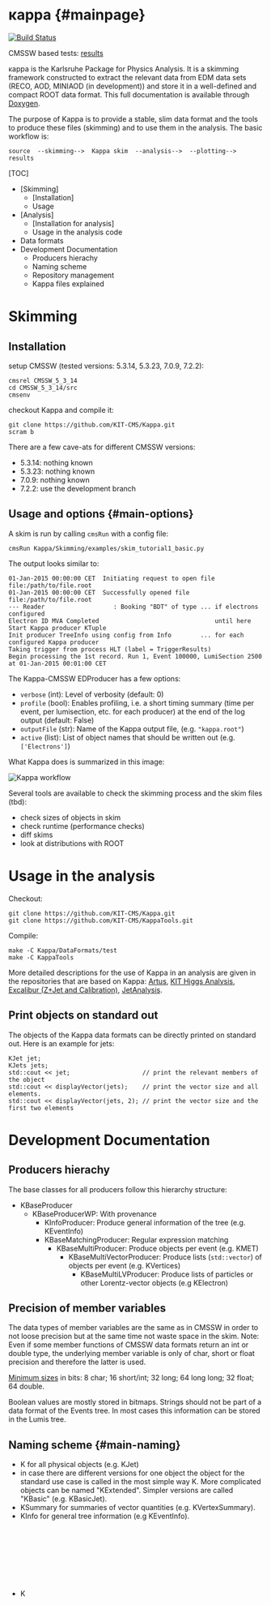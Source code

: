 # κappa {#mainpage}

[![Build Status](https://travis-ci.org/KIT-CMS/Kappa.svg)](https://travis-ci.org/KIT-CMS/Kappa)

CMSSW based tests: [results](http://www-ekp.physik.uni-karlsruhe.de/~fcolombo/kappa/test/current/result.html)

κappa is the Karlsruhe Package for Physics Analysis.
It is a skimming framework constructed to extract the relevant data
from EDM data sets (RECO, AOD, MINIAOD (in development)) and store it in a well-defined
and compact ROOT data format. This full documentation is available through
[Doxygen](http://www-ekp.physik.uni-karlsruhe.de/~fcolombo/kappa/doc "Kappa Doxygen").

The purpose of Kappa is to provide a stable, slim data format and the
tools to produce these files (skimming) and to use them in the analysis.
The basic workflow is:

    source  --skimming-->  Kappa skim  --analysis-->  --plotting-->  results



[TOC]

- [Skimming]
    - [Installation]
    - Usage
- [Analysis]
    - [Installation for analysis]
    - Usage in the analysis code
- Data formats
- Development Documentation
    - Producers hierachy
    - Naming scheme
    - Repository management
    - Kappa files explained

Skimming
========

Installation
------------

setup CMSSW (tested versions: 5.3.14, 5.3.23, 7.0.9, 7.2.2):

    cmsrel CMSSW_5_3_14
    cd CMSSW_5_3_14/src
    cmsenv

checkout Kappa and compile it:

    git clone https://github.com/KIT-CMS/Kappa.git
    scram b


There are a few cave-ats for different CMSSW versions:

- 5.3.14: nothing known
- 5.3.23: nothing known
- 7.0.9: nothing known
- 7.2.2: use the development branch


## Usage and options {#main-options}

A skim is run by calling `cmsRun` with a config file:

    cmsRun Kappa/Skimming/examples/skim_tutorial1_basic.py

The output looks similar to:

    01-Jan-2015 00:00:00 CET  Initiating request to open file file:/path/to/file.root
    01-Jan-2015 00:00:00 CET  Successfully opened file file:/path/to/file.root
    --- Reader                   : Booking "BDT" of type ... if electrons configured
    Electron ID MVA Completed                                until here
    Start Kappa producer KTuple
    Init producer TreeInfo using config from Info        ... for each configured Kappa producer
    Taking trigger from process HLT (label = TriggerResults)
    Begin processing the 1st record. Run 1, Event 100000, LumiSection 2500 at 01-Jan-2015 00:01:00 CET


The Kappa-CMSSW EDProducer has a few options:

- `verbose` (int): Level of verbosity (default: 0)
- `profile` (bool): Enables profiling, i.e. a short timing summary (time per event, per lumisection, etc. for each producer) at the end of the log output (default: False)
- `outputFile` (str): Name of the Kappa output file, (e.g. `"kappa.root"`)
- `active` (list): List of object names that should be written out (e.g. `['Electrons']`)

What Kappa does is summarized in this image:

![Kappa workflow](http://www-ekp.physik.uni-karlsruhe.de/~fcolombo/kappa/img/kappa.svg "The Kappa workflow")


Several tools are available to check the skimming process and the skim files (tbd):

- check sizes of objects in skim
- check runtime (performance checks)
- diff skims
- look at distributions with ROOT


# Usage in the analysis

Checkout:

    git clone https://github.com/KIT-CMS/Kappa.git
    git clone https://github.com/KIT-CMS/KappaTools.git

Compile:

    make -C Kappa/DataFormats/test
    make -C KappaTools

More detailed descriptions for the use of Kappa in an analysis are given
in the repositories that are based on Kappa:
[Artus](https://github.com/KIT-CMS/Artus),
[KIT Higgs Analysis](https://github.com/KIT-CMS/KITHiggsToTauTau),
[Excalibur (Z+Jet and Calibration)](https://github.com/KIT-CMS/Excalibur),
[JetAnalysis](https://github.com/claria/JetAnalysis).


Print objects on standard out
-----------------------------

The objects of the Kappa data formats can be directly printed on standard out.
Here is an example for jets:

    KJet jet;
    KJets jets;
    std::cout << jet;                    // print the relevant members of the object
    std::cout << displayVector(jets);    // print the vector size and all elements.
    std::cout << displayVector(jets, 2); // print the vector size and the first two elements


Development Documentation
=========================

Producers hierachy
------------------------------

The base classes for all producers follow this hierarchy structure:

- KBaseProducer
  - KBaseProducerWP: With provenance
    - KInfoProducer: Produce general information of the tree (e.g. KEventInfo)
    - KBaseMatchingProducer: Regular expression matching
      - KBaseMultiProducer: Produce objects per event (e.g. KMET)
        - KBaseMultiVectorProducer: Produce lists (`std::vector`) of objects per event (e.g. KVertices)
          - KBaseMultiLVProducer: Produce lists of particles or other Lorentz-vector objects (e.g KElectron)

Precision of member variables
-----------------------------

The data types of member variables are the same as in CMSSW in order to
not loose precision but at the same time not waste space in the skim.
Note: Even if some member functions of CMSSW data formats return an
int or double type, the underlying member variable is only of char,
short or float precision and therefore the latter is used.

[Minimum sizes](http://www.cplusplus.com/doc/tutorial/variables/) in bits:
 8 char;
16 short/int;
32 long;
64 long long;
32 float;
64 double.

Boolean values are mostly stored in bitmaps. Strings should not be part
of a data format of the Events tree. In most cases this information can
be stored in the Lumis tree.

Naming scheme {#main-naming}
----------------------------

- K<Object> for all physical objects (e.g. KJet)
- in case there are different versions for one object the object for the
  standard use case is called in the most simple way K<Object>.
  More complicated objects can be named "KExtended<Object>".
  Simpler versions are called "KBasic<Objects>" (e.g. KBasicJet).
- K<Object>Summary for summaries of vector quantities (e.g. KVertexSummary).
- K<Tree>Info for general tree information (e.g KEventInfo).
- K<Object>Metadata for objects stored in lumi tree containing
  information about the corresponding object in the event tree

Repository management
---------------------

- **Branches**:
  These branches should be used for most development work:
  - *master*: The stable default version that is recommended for general use
  - *dictchanges*: Commits that change the data format in a backwards incompatible way
  - *development*: Other changes that do not touch the data format
  
  While the merges or commits to the master branch must be thoroughly checked,
  commits pushed to dictchanges or development must compile and should
  be checked to produce reasonable results.

- **Tags**:
  Each new version that is used in a real skim (not every commit on master)
  should get a tag of the form: `Kappa_1_2_3`
  The numbers are increased in this cases:
    - (1) major version: only in rare cases of major changes
    - (2) minor version: in case the data format has changed
    - (3) revision: any other case that needs a tag

  Using `git describe` returns a unique identifier for the current commit
  in the form *last tag*-*commits since then*-*short commit hash*.

Changes in Kappa 2.0 {#main-changes}
------------------------------------

The changes can be seen using this command:
``git log --oneline 71f3f8e..333adc6``
or in the [change log](https://github.com/KIT-CMS/Kappa/compare/71f3f8e...333adc6).

- **Changes in Lorentz vector definitions**:

  There are two ROOT::Math Lorentz vectors:
  RMFLV and RMDLV in float and double precision.
  And there is now only one Kappa base class: KLV (float precision)
  which is used as base class for all particles.
  This is chosen because the Lorentz vectors in the reco format are
  float precision.
  - Remove unused KLV
  - Rename KDataLV to KLV
  - Remove the LVWrap
  - Rename RMDataLV to RMFLV and RMLV to RMDLV
  
- **Renaming, moving and removing data format classes and producers**:

  Many classes and files are renamed. This is done to consolidate the
  naming following a consistent [naming scheme](#main-naming).  
  These are the commits containing the changes:
  - Rename data format classes and producers ([dbe9b1c]())
  - Update with classes.UP ([91a9b28]())
  - Rename producer headers to match the contained producer class ([a02547e]())
  - Rename object metadata classes ([993b42f]())
  - Rename event and lumi infos
  - Rename KMetadata.h to KInfo.h
  - Move data format definitions (2)
  - Simplify header dependencies
  - Unified naming scheme for branch names
  - Remove KCaloTaus
  - Remove KCandidateProducer

- **Update the data format content**:

  The data format definition is adapted to new needs. The changes are
  done such that it is more flexible for future requirements.
  
  There are no changes in these classes:
  KBasicMET, KDataLumiInfo, KFilterMetadata, KFilterSummary, KGenEventInfo,
  KGenLumiInfo, KEventInfo, KHCALNoiseSummary, KHit, KPileupDensity, KL1Muon,
  KLumiInfo, KMuonTriggerCandidate, KProvenance, KTrackSummary, KVertex,
  KVertexSummary.

  KTriggerObjectMetadata, KTriggerObjects, ,  
  KGenParticle, KGenPhoton, KGenTau, KPFCandidate,  

  - KParticle (new)
  - KGenEventInfo ([26b6863](https://github.com/KIT-CMS/Kappa/commit/26b6863))
  - KEventInfo ([2738bb3](https://github.com/KIT-CMS/Kappa/commit/2738bb3))
  - KVertex ([06f30d4](https://github.com/KIT-CMS/Kappa/commit/06f30d4))
  - KTriggerObject ([4be2b0f](https://github.com/KIT-CMS/Kappa/commit/4be2b0f))
  - KParticle ([41df988](https://github.com/KIT-CMS/Kappa/commit/41df988))
  - KMET ([845b3e3](https://github.com/KIT-CMS/Kappa/commit/845b3e3))
  - KJets ([0ba7640](https://github.com/KIT-CMS/Kappa/commit/0ba7640))
  - KBasicJet ([ab8740d](https://github.com/KIT-CMS/Kappa/commit/ab8740d))
  - KCaloJet ([93d17b3](https://github.com/KIT-CMS/Kappa/commit/93d17b3))
  - KTrack ([395bd6a](https://github.com/KIT-CMS/Kappa/commit/395bd6a))
  - KLepton ([4e91541](https://github.com/KIT-CMS/Kappa/commit/4e91541))
  - KTau ([be117c2](https://github.com/KIT-CMS/Kappa/commit/be117c2))
  - KBasicTau ([feb768d](https://github.com/KIT-CMS/Kappa/commit/feb768d))
  - KMuon ([4173b91](https://github.com/KIT-CMS/Kappa/commit/4173b91))
  - KElectron ([b33bbd2](https://github.com/KIT-CMS/Kappa/commit/b33bbd2))
  - Documentation of all dataformats


- **Changes in the producers**:

- Infrastructure changes:
  - classes is now written in [Markdown]
  - classes.UP also handles LinkDef.h
  - update with new classes.UP

- Implementation of missing debug output for new classes:
  KElectronMetadata, KFilterMetadata, KGenPhoton, KHCALNoiseSummary,
  KJetMetadata, KL1Muon, KLepton, KMuon, KMuonTriggerCandidate,
  KParticle, KPhoton, KTau, KTrack, KTriggerObjects,
  KTriggerObjectMetadata.
- All producers run without extra CMSSW configs
- Add Minimal Kappa config
- Sort Skimming folder



## Important files to look at

### [DataFormats](https://github.com/KIT-CMS/Kappa/tree/dictchanges/DataFormats)
Data formats for objects that can be skimmed with Kappa
   * [DataFormats/interface](https://github.com/KIT-CMS/Kappa/tree/dictchanges/DataFormats/interface)
   * the file names and class names tell you the object it defines according to the [naming scheme](#naming-scheme-main-naming)
   * these are the variables and functions you can use in the analysis
       * many classes come with functions that can combine information of the variables
   * [DataFormats/src/classes.UP](https://github.com/KIT-CMS/Kappa/tree/dictchanges/DataFormats/src/classes.UP)
       * be sure to run classes.UP whenever you change the data format to keep the information for dictionaries in sync
   * [DataFormats/test/KDebug.cpp](https://github.com/KIT-CMS/Kappa/tree/dictchanges/DataFormats/test/KDebug.cpp)
       * add debug information for all added or changed objects here
       * this will enable you to print out debug info later in the analysis: `cout << muon;`

### [Producers](https://github.com/KIT-CMS/Kappa/tree/dictchanges/Producers)

The actual code that runs while skimming
   * [Producers/interface/README](https://github.com/KIT-CMS/Kappa/tree/dictchanges/Producers/interface/README) (todo: get this up-to-date, perhaps graphically)
      * classes hierarchy of Producers, you should know this when writing producers
      * WP = with provenance
      * some objects exist once per event (KBaseMultiProducers produce them; like beam spot, MET)
      * some objects can exist multiple times per event (KBaseMultiVectorProducers produce them; like primary vertices or hits)
      * some objects can exist multiple times and are Lorentz vectors (KBaseMultiLVProducers produce them; like muons, jets, taus, etc.)
   * [Producers/python/KTuple_cff.py](https://github.com/KIT-CMS/Kappa/tree/dictchanges/Producers/python/KTuple_cff.py)
      * default settings for Kappa and its Producers
      * all those can be changed in your skim config
   * [Producers/src/KTuple.cc](https://github.com/KIT-CMS/Kappa/tree/dictchanges/Producers/src/KTuple.cc)
      * the EDAnalyzer, this is the starting point of processing with Kappa

### [Skimming](https://github.com/KIT-CMS/Kappa/tree/dictchanges/Skimming)
Configuration files. Most of them are outdated – be careful and look at the CMSSW versions and the modification date.

Here, the default settings are overwritten for special analyses and use cases.
   * [Skimming/skim_tutorial_53x.py](https://github.com/KIT-CMS/Kappa/tree/dictchanges/Skimming/skim_tutorial_53x.py)
       * an example config that should run with 5.3.9, it needs some extra packages that should be listed here or in this config, to be done)

## Adding/Changing Objects

### Changing the way some existing object is filled
Just change the producer and recompile.

### Changing the content of an existing object
Recompiling regenerates the dictionaries and makes the new definition available.

### Adding a new object
To add a new object to Kappa, it needs:
  * a data format in [DataFormats/interface](https://github.com/KIT-CMS/Kappa/tree/dictchanges/DataFormats/interface) (header only, please stick to the [naming scheme](#main-naming).)
      * if it can occur multiple times, a typedef for a std::vector by appending 's' (plural).
  * a producer in [Producers](https://github.com/KIT-CMS/Kappa/tree/dictchanges/Producers) (it makes sense to look at a similar object first)
  * a default config in [Producers/python/KTuple_cff.py](https://github.com/KIT-CMS/Kappa/tree/dictchanges/Producers/python/KTuple_cff.py)
  * debug output in [DataFormats/test/KDebug.cpp](https://github.com/KIT-CMS/Kappa/tree/dictchanges/DataFormats/test/KDebug.cpp)
  * an entry in [Producers/src/KTuple.cc](https://github.com/KIT-CMS/Kappa/tree/dictchanges/Producers/src/KTuple.cc)
  * an entry in [DataFormats/src/classes.h](https://github.com/KIT-CMS/Kappa/tree/dictchanges/DataFormats/src/classes.h)
      * run [DataFormats/src/classes.UP](https://github.com/KIT-CMS/Kappa/tree/dictchanges/DataFormats/src/classes.UP) afterwards (from within its directory)
  * the corresponding lines in [DataFormats/test/LinkDef.h](https://github.com/KIT-CMS/Kappa/tree/dictchanges/DataFormats/test/LinkDef.h)
  * the documentation in [docs/objects.md](https://github.com/KIT-CMS/Kappa/tree/dictchanges/docs/objects.md)


### Kappa test suite

The functionality of this framework is regularly checked by the
[Kappa test script](https://github.com/KIT-CMS/Kappa/tree/development/DataFormats/test/test.py)
as described [here](https://indico.cern.ch/event/371827/contribution/0/material/slides/0.pdf "Indico Meeting").
The results are presented on
[this webpage](http://www-ekp.physik.uni-karlsruhe.de/~fcolombo/kappa/test/current/result.html "Kappa test result").

In order to use this script, the tested CMSSW config file must be
equipped with these python comments:

    # Kappa test: CMSSW 7.4.4
    # Kappa test: scram arch slc6_amd64_gcc481

Further optional comments are:

    # Kappa test: checkout script Skimming/scripts/scriptname.[py|sh]  (default: no script)
    # Kappa test: output <output-filename>.root                        (default from code)
    # Kappa test: compare <compare-file-name>.root                     (default: configname.root)

You can call the test script by using one of these lines:

    /path/to/Kappa/DataFormats/test/test.py config.py  # test a list of configs
    /path/to/Kappa/DataFormats/test/test.py            # test default configs in your working directory
    /path/to/Kappa/DataFormats/test/test.py master     # test default configs in a list of branches

The available options are:

    -h show help message
    -d dry run without running the tests (creates dummy folders and logs)
    -b batch mode without interactive questions

Testing policy:

- Commits to `master` and `dictchanges` must be checked and pass.
  If you think your commit is too simple and does not require checking,
  that is your responsibility.
- Commits to `development` should be checked, but there are reasons to
  commit work in progress which does not pass the tests. This should be
  mentioned at least in the second paragraph of the commit message.
- Commits to any other temporary development branch can be tested by the
  user.
________________________________________________________________________________

[KIT]:      http://www.etp.kit.edu "Institut für Experimentelle Teilchenphysik"
[code]:     https://github.com/KIT-CMS/Kappa.git "github"
[CMSSW]:    https://github.com/cms-sw/cmssw "CMSSW on github"
[CMS Wiki]: https://twiki.cern.ch/twiki/bin/viewauth/CMS/WebHome "CMS twiki"
[Workbook]: https://twiki.cern.ch/twiki/bin/viewauth/CMS/OnlineWB "CMS Workbook"
[Doxygen]:  http://www.stack.nl/~dimitri/doxygen/index.html "Doxygen"
[Markdown]: http://daringfireball.net/projects/markdown "Markdown"

